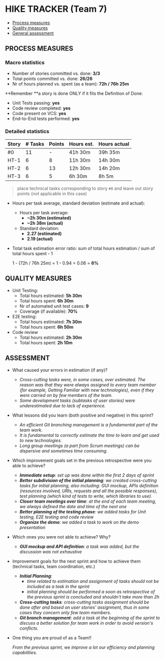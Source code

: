 HIKE TRACKER (Team 7)
=====================================

- [Process measures](#process-measures)
- [Quality measures](#quality-measures)
- [General assessment](#assessment)

## PROCESS MEASURES 

### Macro statistics

- Number of stories committed vs. done: **3/3**
- Total points committed vs. done: **26/26**
- Nr of hours planned vs. spent (as a team): **72h / 76h 25m**

**Remember **a story is done ONLY if it fits the Definition of Done:

- Unit Tests passing: **yes**
- Code review completed: **yes**
- Code present on VCS: **yes**
- End-to-End tests performed: **yes** 

### Detailed statistics

| Story  | # Tasks | Points | Hours est. | Hours actual |
|--------|---------|--------|------------|--------------|
| #0 | 11 | - | 41h 30m | 39h 35m |
| HT-1 | 6 | 8 | 11h 30m | 14h 30m |
| HT-2  | 6 | 13 | 12h 30m | 14h 20m |
| HT-3 | 6 | 5 | 6h 30m | 8h 5m |


> place technical tasks corresponding to story `#0` and leave out story points (not applicable in this case)

- Hours per task average, standard deviation (estimate and actual): 

  - Hours per task average:
    - **~2h 30m (estimated)**
    - **~2h 38m (actual)**
  - Standard deviation:
    - **2.27 (estimated)**
    - **2.19 (actual)**

- Total task estimation error ratio: sum of total hours estimation / sum of total hours spent - 1

  1 - (72h / 76h 25m) = 1 - 0.94 = 0.06 = **6%**
  
  
## QUALITY MEASURES 

- Unit Testing:
  - Total hours estimated: **5h 30m**
  - Total hours spent: **6h 30m**
  - Nr of automated unit test cases: **9**
  - Coverage (if available): **70%**
- E2E testing:
  - Total hours estimated: **7h 30m**
  - Total hours spent: **6h 50m**
- Code review 
  - Total hours estimated: **2h 30m**
  - Total hours spent: **2h 10m**
  


## ASSESSMENT

- What caused your errors in estimation (if any)?
  - *Cross-cutting tasks were, in some cases, over estimated. The reason was that they were always assigned to every team member (for example, Getting Familiar with new technologies), even if they were carried on by few members of the team.*
  - *Some development tasks (subtasks of user stories) were underestimated due to lack of experience.*
- What lessons did you learn (both positive and negative) in this sprint?
  - *An efficient Git branching management is a fundamental part of the team work.*
  - *It is fundamental to correctly estimate the time to learn and get used to new technologies.*
  - *Long group meetings (a part from Scrum meetings) can be dispersive and sometimes time consuming.*
- Which improvement goals set in the previous retrospective were you able to achieve? 
  - ***Immediate setup**: set up was done within the first 2 days of sprint*
  - ***Better subdivision of the initial planning**: we created cross-cutting tasks for initial planning, also including: GUI mockup, APIs definition (resources involved, URIs, requests and all the possible responses), test planning (which kind of tests to write, which libraries to use).*
  - ***Closer team meetings over time**: at the end of each team meeting, we always defined the date and time of the next one*
  - ***Better planning of the testing phase**: we added tasks for Unit testing, E2E testing and code review*
  - ***Organize the demo**: we added a task to work on the demo presentation*
- Which ones you were not able to achieve? Why?
  -  ***GUI mockup and API definition**: a task was added, but the discussion was not exhaustive*

- Improvement goals for the next sprint and how to achieve them (technical tasks, team coordination, etc.)
  - ***Initial Planning**:* 
    - *time related to estimation and assignment of tasks should not be included as a task in the sprint*
    - *initial planning should be performed a soon as retrospective of the previous sprint is concluded and shouldn't take more than 2h*
  - ***Cross-cutting tasks**: cross-cutting tasks assignment should be done after and based on user stories' assignment, thus in some cases they concern only few team members.*
  - ***Git branch management**: add a task at the beginning of the sprint to discuss a better solution for team work in order to avoid version's conflicts.*

- One thing you are proud of as a Team!!

  *From the previous sprint, we improve a lot our efficiency and planning capabilities.*
